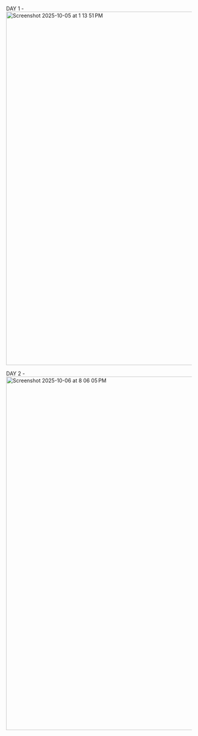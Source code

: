 DAY 1 - <img width="1470" height="956" alt="Screenshot 2025-10-05 at 1 13 51 PM" src="https://github.com/user-attachments/assets/33224e14-a0e6-4225-bc05-a1d662534874" />

DAY 2 - <img width="1470" height="956" alt="Screenshot 2025-10-06 at 8 06 05 PM" src="https://github.com/user-attachments/assets/c616ecd9-5d9f-40b5-a149-83fcdd8e10f7" />
